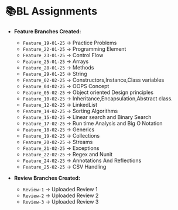 # 📚BL Assignments

- **Feature Branches Created:**
  - `Feature_19-01-25` -> Practice Problems
  - `Feature_22-01-25` -> Programming Element
  - `Feature_23-01-25` -> Control Flow
  - `Feature_25-01-25` -> Arrays
  - `Feature_28-01-25` -> Methods
  - `Feature_29-01-25` -> String
  - `Feature_02-02-25` -> Constructors,Instance,Class variables
  - `Feature_04-02-25` -> OOPS Concept
  - `Feature_05-02-25` -> Object oriented Design principles
  - `Feature_10-02-25` -> Inheritance,Encapsulation,Abstract class.
  - `Feature_12-02-25` -> LinkedList
  - `Feature_14-02-25` -> Sorting Algorithms
  - `Feature_15-02-25` ->  Linear search and Binary Search
  - `Feature_17-02-25` -> Run time Analysis and Big O Notation
  - `Feature_18-02-25` -> Generics
  - `Feature_19-02-25` -> Collections
  - `Feature_20-02-25` -> Streams
  - `Feature_21-02-25` -> Exceptions
  - `Feature_22-02-25` -> Regex and Nunit
  - `Feature_24-02-25` -> Annotations And Reflections
  - `Feature_25-02-25` -> CSV Handling


- **Review Branches Created:**
  - `Review-1` -> Uploaded Review 1 
  - `Review-2` -> Uploaded Review 2
  - `Review-3` -> Uploaded Review 3
